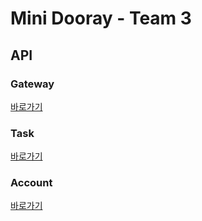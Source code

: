 # Mini Dooray - Team 3

## API
### Gateway
[바로가기](https://github.com/MiniDooray-3/GateWay)

### Task
[바로가기](https://github.com/MiniDooray-3/Task-API)

### Account
[바로가기](https://github.com/MiniDooray-3/Account-API)

